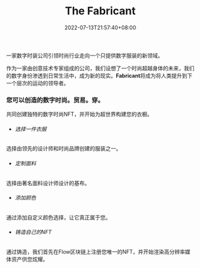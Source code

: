 ﻿---
weight: 
title: "The Fabricant"
description: "A digital fashion house leading the fashion industry towards a new sector of digital-only clothing."
date: 2022-07-13T21:57:40+08:00
lastmod: 2022-07-13T16:45:40+08:00
draft: false
authors: ["MineW"]
featuredImage: "372.png"
link: "https://www.thefabricant.com/"
tags: ["The Fabricant","ΠιΔβΠΞΟσ"]
categories: ["navigation"]
navigation: ["ΠιΔβΠΞΟσ"]
lightgallery: true
toc: true
pinned: false
recommend: false
recommend1: false
---
一家数字时装公司引领时尚行业走向一个只提供数字服装的新领域。

‎作为一家由创意技术专家组成的公司，我们设想了一个时尚超越身体的未来，我们的数字身份渗透到日常生活中，成为新的现实。‎**‎Fabricant‎**‎将成为将人类提升到下一个层次的运动的领导者。‎

### 您可以创造的数字时尚。贸易。穿。

共同创建独特的数字时尚NFT，并开始为超世界构建您的衣橱。

- ###### 选择一件衣服

选择由领先的设计师和时尚品牌创建的服装之一。

- ###### 定制面料

选择由著名面料设计师设计的基布。

- ###### 添加颜色

通过添加自定义颜色选择，让它真正属于您。

- ###### 铸造自己的NFT

通过铸造，我们首先在Flow区块链上注册您唯一的NFT，并开始渲染高分辨率媒体资产供您炫耀。